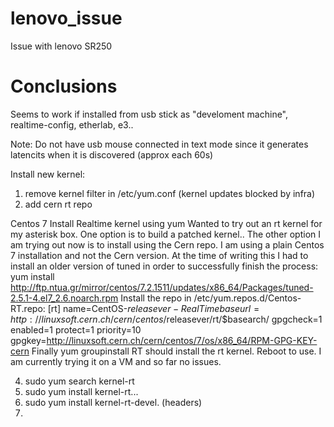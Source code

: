 # lenovo_issue
Issue with lenovo SR250


# Conclusions

Seems to work if installed from usb stick as "develoment machine", realtime-config, etherlab, e3..

Note: Do not have usb mouse connected in text mode since it generates latencits when it is discovered (approx each 60s)




Install new kernel:

1. remove kernel filter in /etc/yum.conf (kernel updates blocked by infra)
2. add cern rt repo

Centos 7 Install Realtime kernel using yum
Wanted to try out an rt kernel for my asterisk box. One option is to build a patched kernel.. The other option I am trying out now is to install using the Cern repo. I am using a plain Centos 7 installation and not the Cern version. At the time of writing this I had to install an older version of tuned in order to successfully finish the process: 
yum install http://ftp.ntua.gr/mirror/centos/7.2.1511/updates/x86_64/Packages/tuned-2.5.1-4.el7_2.6.noarch.rpm
Install the repo in /etc/yum.repos.d/Centos-RT.repo: 
[rt]
name=CentOS-$releasever - RealTime
baseurl=http://linuxsoft.cern.ch/cern/centos/$releasever/rt/$basearch/
gpgcheck=1
enabled=1
protect=1
priority=10
gpgkey=http://linuxsoft.cern.ch/cern/centos/7/os/x86_64/RPM-GPG-KEY-cern
Finally yum groupinstall RT should install the rt kernel. Reboot to use. I am currently trying it on a VM and so far no issues.


4. sudo yum search kernel-rt
5. sudo yum install kernel-rt...
6. sudo yum install kernel-rt-devel. (headers)
7.  




